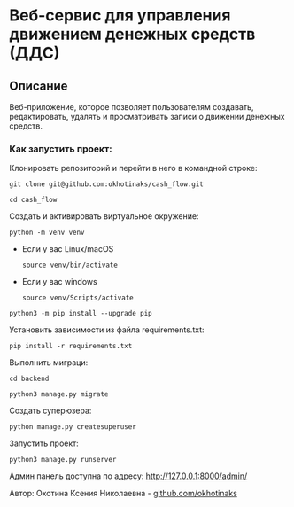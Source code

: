 # Веб-сервис для управления движением денежных средств (ДДС)

## Описание 
Веб-приложение, которое позволяет пользователям создавать, редактировать, удалять и просматривать записи о движении денежных средств.

### Как запустить проект:

Клонировать репозиторий и перейти в него в командной строке:
```
git clone git@github.com:okhotinaks/cash_flow.git
```
```
cd cash_flow
```

Создать и активировать виртуальное окружение:
```
python -m venv venv
```

* Если у вас Linux/macOS

    ```
    source venv/bin/activate
    ```

* Если у вас windows

    ```
    source venv/Scripts/activate
    ```

```
python3 -m pip install --upgrade pip
```

Установить зависимости из файла requirements.txt:
```
pip install -r requirements.txt
```

Выполнить миграци:
```
cd backend
```
```
python3 manage.py migrate
```

Создать суперюзера:
```
python manage.py createsuperuser
```

Запустить проект:

```
python3 manage.py runserver
```

Админ панель доступна по адресу: http://127.0.0.1:8000/admin/

Автор: Охотина Ксения Николаевна - [github.com/okhotinaks](https://github.com/okhotinaks)
